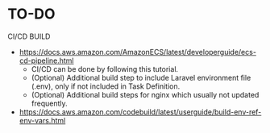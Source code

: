 # TO-DO

CI/CD BUILD
- https://docs.aws.amazon.com/AmazonECS/latest/developerguide/ecs-cd-pipeline.html
  - CI/CD can be done by following this tutorial.
  - (Optional) Additional build step to include Laravel environment file (.env), only if not included in Task Definition. 
  - (Optional) Additional build steps for nginx which usually not updated frequently.
- https://docs.aws.amazon.com/codebuild/latest/userguide/build-env-ref-env-vars.html
